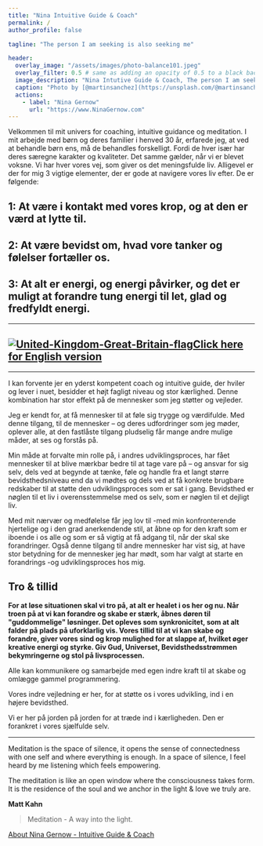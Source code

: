 ```yaml
---
title: "Nina Intuitive Guide & Coach"
permalink: /
author_profile: false

tagline: "The person I am seeking is also seeking me"

header:
  overlay_image: "/assets/images/photo-balance101.jpeg"
  overlay_filter: 0.5 # same as adding an opacity of 0.5 to a black background
  image_description: "Nina Intutive Guide & Coach, The person I am seeking is also seeking me"
  caption: "Photo by [@martinsanchez](https://unsplash.com/@martinsanchez)"
  actions:
    - label: "Nina Gernow"
      url: "https://www.NinaGernow.com"
---
```

  
Velkommen til mit univers for coaching, intuitive guidance og meditation. 
I mit arbejde med børn og deres familier i henved 30 år, erfarede jeg, at ved at behandle børn ens, må de behandles forskelligt. Fordi de hver især har deres særegne karakter og kvaliteter.
Det samme gælder, når vi er blevet voksne. Vi har hver vores vej, som giver os det meningsfulde liv. Alligevel er der for mig 3 vigtige elementer, der er gode at navigere vores liv efter. De er følgende:


## 1: At være i kontakt med vores krop, og at den er værd at lytte til.

## 2: At være bevidst om, hvad vore tanker og følelser fortæller os.

## 3: At alt er energi, og energi påvirker, og det er muligt at forandre tung energi til let, glad og fredfyldt energi.
 

---

## [![United-Kingdom-Great-Britain-flag](/assets/images/United-Kingdom-Great-Britain-flag-48px.png)Click here for English version](https://translate.google.com/translate?hl=&sl=da&tl=en&u=https%3A%2F%2Fninagernow.com%2F)

---

I kan forvente jer en yderst kompetent coach og intuitive guide, der hviler og lever i nuet, besidder et højt fagligt niveau og stor kærlighed. Denne kombination har stor effekt på de mennesker som jeg støtter og vejleder.

Jeg er kendt for, at få mennesker til at føle sig trygge og værdifulde. Med denne tilgang, til de mennesker – og deres udfordringer som jeg møder, oplever alle, at den fastlåste tilgang pludselig får mange andre mulige måder, at ses og forstås på.

Min måde at forvalte min rolle på, i andres udviklingsproces, har fået mennesker til at blive mærkbar bedre til at tage vare på – og ansvar for sig selv, dels ved at begynde at tænke, føle og handle fra et langt større bevidsthedsniveau end da vi mødtes og dels ved at få konkrete brugbare redskaber til at støtte den udviklingsproces som er sat i gang. Bevidsthed er nøglen til et liv i overensstemmelse med os selv, som er nøglen til et dejligt liv.

Med mit nærvær  og medfølelse får jeg lov til -med min konfronterende hjertelige og i den grad anerkendende stil, at åbne op for den kraft som er iboende i os alle og som er så vigtig at få adgang til, når der skal ske forandringer. Også denne tilgang til andre mennesker har vist sig, at have stor betydning for  de mennesker jeg har mødt, som har valgt at starte en forandrings -og udviklingsproces hos mig.



## Tro & tillid

**For at løse situationen skal vi tro på, at alt er healet i os her og nu. Når troen på at vi kan forandre og skabe er stærk, åbnes døren til "guddommelige" løsninger. Det opleves som synkronicitet, som at alt falder på plads på uforklarlig vis.
Vores tillid til at vi kan skabe og forandre, giver vores sind og krop mulighed for at slappe af, hvilket øger kreative energi og styrke. Giv Gud, Universet, Bevidsthedsstrømmen bekymringerne og stol på livsprocessen.**

Alle kan kommunikere og samarbejde med egen indre kraft til at skabe og omlægge gammel programmering.

Vores indre vejledning er her, for at støtte os i vores udvikling, ind i en højere bevidsthed.

Vi er her på jorden på jorden for at træde ind i kærligheden. Den er forankret i vores sjælfulde selv.



---


Meditation is the space of silence, it opens the sense of connectedness with one self and where everything is enough. In a space of silence, I feel heard by me listening which feels empowering.

The meditation is like an open window where the consciousness takes form. It is the residence of the soul and we anchor in the light & love we truly are.

**Matt Kahn**

> Meditation - A way into the light.


[About Nina Gernow - Intuitive Guide & Coach](https://ninagernow.com/about/)

